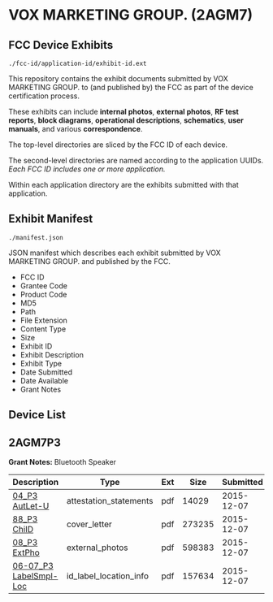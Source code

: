 # VOX MARKETING GROUP. (2AGM7)
## FCC Device Exhibits

```
./fcc-id/application-id/exhibit-id.ext
```

This repository contains the exhibit documents submitted by VOX MARKETING GROUP. to (and published by) the FCC as part of the device certification process.

These exhibits can include **internal photos**, **external photos**, **RF test reports**, **block diagrams**, **operational descriptions**, **schematics**, **user manuals**, and various **correspondence**.

The top-level directories are sliced by the FCC ID of each device.

The second-level directories are named according to the application UUIDs. *Each FCC ID includes one or more application.*

Within each application directory are the exhibits submitted with that application. 

## Exhibit Manifest

```
./manifest.json
```

JSON manifest which describes each exhibit submitted by VOX MARKETING GROUP. and published by the FCC.

- FCC ID
- Grantee Code
- Product Code
- MD5
- Path
- File Extension
- Content Type
- Size
- Exhibit ID
- Exhibit Description
- Exhibit Type
- Date Submitted
- Date Available
- Grant Notes

## Device List
## 2AGM7P3
**Grant Notes:** Bluetooth Speaker

| Description | Type | Ext | Size | Submitted | Available |
| ----------- | ---- | --- | ---- | --------- | --------- |
| [04_P3 AutLet-U](2AGM7P3/254740db66ea4d01b13dcf4498edc871/2831629.pdf) | attestation_statements | pdf | 14029 | 2015-12-07 | 2015-12-07 |
| [88_P3 ChiID](2AGM7P3/254740db66ea4d01b13dcf4498edc871/2831655.pdf) | cover_letter | pdf | 273235 | 2015-12-07 | 2015-12-07 |
| [08_P3 ExtPho](2AGM7P3/254740db66ea4d01b13dcf4498edc871/2831634.pdf) | external_photos | pdf | 598383 | 2015-12-07 | 2015-12-07 |
| [06-07_P3 LabelSmpl-Loc](2AGM7P3/254740db66ea4d01b13dcf4498edc871/2831633.pdf) | id_label_location_info | pdf | 157634 | 2015-12-07 | 2015-12-07 |

